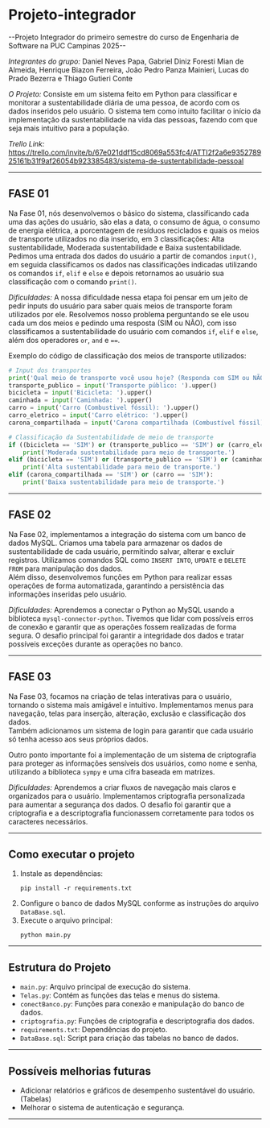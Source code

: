 # Projeto-integrador

--Projeto Integrador do primeiro semestre do curso de Engenharia de Software na PUC Campinas 2025--

*Integrantes do grupo:* Daniel Neves Papa, Gabriel Diniz Foresti Mian de Almeida, Henrique Biazon Ferreira, João Pedro Panza Mainieri, Lucas do Prado Bezerra e Thiago Gutieri Conte 

*O Projeto:* Consiste em um sistema feito em Python para classificar e monitorar a sustentabilidade diária de uma pessoa, de acordo com os dados inseridos pelo usuário. O sistema tem como intuito facilitar o início da implementação da sustentabilidade na vida das pessoas, fazendo com que seja mais intuitivo para a população.

*Trello Link:* https://trello.com/invite/b/67e021ddf15cd8069a553fc4/ATTI2f2a6e935278925161b31f9af26054b923385483/sistema-de-sustentabilidade-pessoal

---

## FASE 01

Na Fase 01, nós desenvolvemos o básico do sistema, classificando cada uma das ações do usuário, são elas a data, o consumo de água, o consumo de energia elétrica, a porcentagem de resíduos reciclados e quais os meios de transporte utilizados no dia inserido, em 3 classificações: Alta sustentabilidade, Moderada sustentabilidade e Baixa sustentabilidade.  
Pedimos uma entrada dos dados do usuário a partir de comandos `input()`, em seguida classificamos os dados nas classificações indicadas utilizando os comandos `if`, `elif` e `else` e depois retornamos ao usuário sua classificação com o comando `print()`.

*Dificuldades:* A nossa dificuldade nessa etapa foi pensar em um jeito de pedir inputs do usuário para saber quais meios de transporte foram utilizados por ele. Resolvemos nosso problema perguntando se ele usou cada um dos meios e pedindo uma resposta (SIM ou NÃO), com isso classificamos a sustentabilidade do usuário com comandos `if`, `elif` e `else`, além dos operadores `or`, `and` e `==`.

Exemplo do código de classificação dos meios de transporte utilizados:

```python
# Input dos transportes
print('Qual meio de transporte você usou hoje? (Responda com SIM ou NÃO)')
transporte_publico = input('Transporte público: ').upper()
bicicleta = input('Bicicleta: ').upper()
caminhada = input('Caminhada: ').upper()
carro = input('Carro (Combustivel fóssil): ').upper()
carro_eletrico = input('Carro elétrico: ').upper()
carona_compartilhada = input('Carona compartilhada (Combustível fóssil): ').upper()

# Classificação da Sustentabilidade de meio de transporte
if ((bicicleta == 'SIM') or (transporte_publico == 'SIM') or (carro_eletrico == 'SIM') or (caminhada == 'SIM')) and ((carona_compartilhada == 'SIM') or (carro == 'SIM')):
    print('Moderada sustentabilidade para meio de transporte.')
elif (bicicleta == 'SIM') or (transporte_publico == 'SIM') or (caminhada == 'SIM') or (carro_eletrico == 'SIM'):
    print('Alta sustentabilidade para meio de transporte.')
elif (carona_compartilhada == 'SIM') or (carro == 'SIM'):
    print('Baixa sustentabilidade para meio de transporte.')
```

---

## FASE 02

Na Fase 02, implementamos a integração do sistema com um banco de dados MySQL. Criamos uma tabela para armazenar os dados de sustentabilidade de cada usuário, permitindo salvar, alterar e excluir registros. Utilizamos comandos SQL como `INSERT INTO`, `UPDATE` e `DELETE FROM` para manipulação dos dados.  
Além disso, desenvolvemos funções em Python para realizar essas operações de forma automatizada, garantindo a persistência das informações inseridas pelo usuário.

*Dificuldades:* Aprendemos a conectar o Python ao MySQL usando a biblioteca `mysql-connector-python`. Tivemos que lidar com possíveis erros de conexão e garantir que as operações fossem realizadas de forma segura. O desafio principal foi garantir a integridade dos dados e tratar possíveis exceções durante as operações no banco.

---

## FASE 03

Na Fase 03, focamos na criação de telas interativas para o usuário, tornando o sistema mais amigável e intuitivo. Implementamos menus para navegação, telas para inserção, alteração, exclusão e classificação dos dados.  
Também adicionamos um sistema de login para garantir que cada usuário só tenha acesso aos seus próprios dados.

Outro ponto importante foi a implementação de um sistema de criptografia para proteger as informações sensíveis dos usuários, como nome e senha, utilizando a biblioteca `sympy` e uma cifra baseada em matrizes.

*Dificuldades:* Aprendemos a criar fluxos de navegação mais claros e organizados para o usuário. Implementamos criptografia personalizada para aumentar a segurança dos dados. O desafio foi garantir que a criptografia e a descriptografia funcionassem corretamente para todos os caracteres necessários.

---

## Como executar o projeto

1. Instale as dependências:
   ```
   pip install -r requirements.txt
   ```
2. Configure o banco de dados MySQL conforme as instruções do arquivo `DataBase.sql`.
3. Execute o arquivo principal:
   ```
   python main.py
   ```

---

## Estrutura do Projeto

- `main.py`: Arquivo principal de execução do sistema.
- `Telas.py`: Contém as funções das telas e menus do sistema.
- `conectBanco.py`: Funções para conexão e manipulação do banco de dados.
- `criptografia.py`: Funções de criptografia e descriptografia dos dados.
- `requirements.txt`: Dependências do projeto.
- `DataBase.sql`: Script para criação das tabelas no banco de dados.

---

## Possíveis melhorias futuras

- Adicionar relatórios e gráficos de desempenho sustentável do usuário. (Tabelas)
- Melhorar o sistema de autenticação e segurança.

---